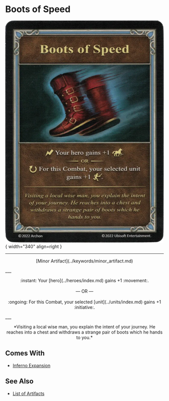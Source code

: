 # Boots of Speed

![Boots of Speed](../assets/artifacts_minor-boots_of_speed.webp){ width="340" align=right }
___
<p style="text-align: center;" markdown>[Minor Artifact](../keywords/minor_artifact.md)</p>
___
<p style="text-align: center;" markdown>:instant: Your [hero](../heroes/index.md) gains +1 :movement:.<br><br>— OR —<br><br>:ongoing: For this Combat, your selected [unit](../units/index.md) gains +1 :initiative:.</p>
___
<p style="text-align: center;" markdown>*Visiting a local wise man, you explain the intent of your journey. He reaches into a chest and withdraws a strange pair of boots which he hands to you.*</p>


## Comes With

- [Inferno Expansion](../content/inferno_expansion.md)


## See Also


- [List of Artifacts](index.md)
